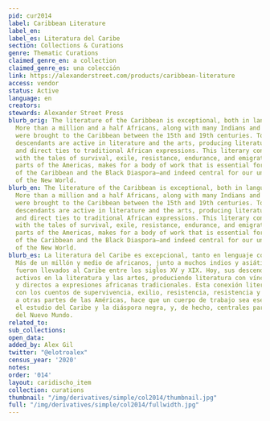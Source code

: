 ```yaml
---
pid: cur2014
label: Caribbean Literature
label_en:
label_es: Literatura del Caribe
section: Collections & Curations
genre: Thematic Curations
claimed_genre_en: a collection
claimed_genre_es: una colección
link: https://alexanderstreet.com/products/caribbean-literature
access: vendor
status: Active
language: en
creators:
stewards: Alexander Street Press
blurb_orig: The literature of the Caribbean is exceptional, both in language and subject.
  More than a million and a half Africans, along with many Indians and South Asians,
  were brought to the Caribbean between the 15th and 19th centuries. Today, their
  descendants are active in literature and the arts, producing literature with strong
  and direct ties to traditional African expressions. This literary connection, combined
  with the tales of survival, exile, resistance, endurance, and emigration to other
  parts of the Americas, makes for a body of work that is essential for the study
  of the Caribbean and the Black Diaspora—and indeed central for our understanding
  of the New World.
blurb_en: The literature of the Caribbean is exceptional, both in language and subject.
  More than a million and a half Africans, along with many Indians and South Asians,
  were brought to the Caribbean between the 15th and 19th centuries. Today, their
  descendants are active in literature and the arts, producing literature with strong
  and direct ties to traditional African expressions. This literary connection, combined
  with the tales of survival, exile, resistance, endurance, and emigration to other
  parts of the Americas, makes for a body of work that is essential for the study
  of the Caribbean and the Black Diaspora—and indeed central for our understanding
  of the New World.
blurb_es: La literatura del Caribe es excepcional, tanto en lenguaje como en sujeto.
  Más de un millón y medio de africanos, junto a muchos indios y asiáticos del sur,
  fueron llevados al Caribe entre los siglos XV y XIX. Hoy, sus descendientes se mantienen
  activos en la literatura y las artes, produciendo literatura con vínculos fuertes
  y directos a expresiones africanas tradicionales. Esta conexión literaria, combinada
  con los cuentos de supervivencia, exilio, resistencia, resistencia y emigración
  a otras partes de las Américas, hace que un cuerpo de trabajo sea esencial para
  el estudio del Caribe y la diáspora negra, y, de hecho, centrales para nuestra comprensión
  del Nuevo Mundo.
related_to:
sub_collections:
open_data:
added_by: Alex Gil
twitter: "@elotroalex"
census_year: '2020'
notes:
order: '014'
layout: caridischo_item
collection: curations
thumbnail: "/img/derivatives/simple/col2014/thumbnail.jpg"
full: "/img/derivatives/simple/col2014/fullwidth.jpg"
---
```

